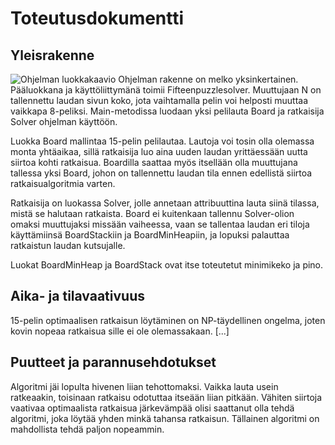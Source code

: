 # Toteutusdokumentti

## Yleisrakenne
![Ohjelman luokkakaavio](https://yuml.me/3a85a961.png)
Ohjelman rakenne on melko yksinkertainen. Pääluokkana ja käyttöliittymänä toimii Fifteenpuzzlesolver. Muuttujaan N on tallennettu laudan sivun koko, jota vaihtamalla pelin voi helposti muuttaa vaikkapa 8-peliksi. Main-metodissa luodaan yksi pelilauta Board ja ratkaisija Solver ohjelman käyttöön.

Luokka Board mallintaa 15-pelin pelilautaa. Lautoja voi tosin olla olemassa monta yhtäaikaa, sillä ratkaisija luo aina uuden laudan yrittäessään uutta siirtoa kohti ratkaisua. Boardilla saattaa myös itsellään olla muuttujana tallessa yksi Board, johon on tallennettu laudan tila ennen edellistä siirtoa ratkaisualgoritmia varten.

Ratkaisija on luokassa Solver, jolle annetaan attribuuttina lauta siinä tilassa, mistä se halutaan ratkaista. Board ei kuitenkaan tallennu Solver-olion omaksi muuttujaksi missään vaiheessa, vaan se tallentaa laudan eri tiloja käyttämiinsä BoardStackiin ja BoardMinHeapiin, ja lopuksi palauttaa ratkaistun laudan kutsujalle.

Luokat BoardMinHeap ja BoardStack ovat itse toteutetut minimikeko ja pino.

## Aika- ja tilavaativuus
15-pelin optimaalisen ratkaisun löytäminen on NP-täydellinen ongelma, joten kovin nopeaa ratkaisua sille ei ole olemassakaan. [...]

## Puutteet ja parannusehdotukset
Algoritmi jäi lopulta hivenen liian tehottomaksi. Vaikka lauta usein ratkeaakin, toisinaan ratkaisu odotuttaa itseään liian pitkään. Vähiten siirtoja vaativaa optimaalista ratkaisua järkevämpää olisi saattanut olla tehdä algoritmi, joka löytää yhden minkä tahansa ratkaisun. Tällainen algoritmi on mahdollista tehdä paljon nopeammin.
